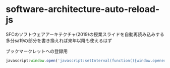 # software-architecture-auto-reload-js
SFCのソフトウェアアーキテクチャ(2019)の授業スライドを自動再読み込みする
多分sa19の部分を書き換えれば来年以降も使えるはず

ブックマークレットへの登録用
```javascript
javascript:window.open('javascript:setInterval(function(){window.opener.location.href="https://vu5.sfc.keio.ac.jp/slide/index.php?page=top&mode=show&lecture=sa19&smode="},7000)');void(0);
```
